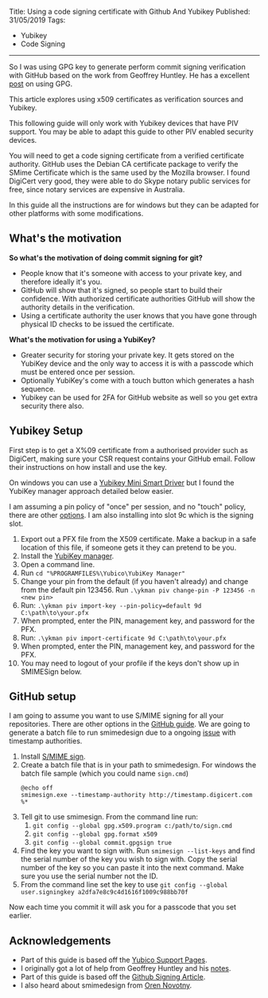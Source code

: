 Title: Using a code signing certificate with Github And Yubikey
Published: 31/05/2019
Tags:
- Yubikey
- Code Signing
---

So I was using GPG key to generate perform commit signing verification with GitHub based on the work from Geoffrey Huntley. He has a excellent [post](https://ghuntley.com/notes/git/) on using GPG.

This article explores using x509 certificates as verification sources and Yubikey.

This following guide will only work with Yubikey devices that have PIV support. You may be able to adapt this guide to other PIV enabled security devices.  

You will need to get a code signing certificate from a verified certificate authority. GitHub uses the Debian CA certificate package to verify the SMime Certificate which is the same used by the Mozilla browser. I found DigiCert very good, they were able to do Skype notary public services for free, since notary services are expensive in Australia.

In this guide all the instructions are for windows but they can be adapted for other platforms with some modifications.

## What's the motivation

**So what's the motivation of doing commit signing for git?**

- People know that it's someone with access to your private key, and therefore ideally it's you.
- GitHub will show that it's signed, so people start to build their confidence. With authorized certificate authorities GitHub will show the authority details in the verification.
- Using a certificate authority the user knows that you have gone through physical ID checks to be issued the certificate.

**What's the motivation for using a YubiKey?**

- Greater security for storing your private key. It gets stored on the YubiKey device and the only way to access it is with a passcode which must be entered once per session.
- Optionally YubiKey's come with a touch button which generates a hash sequence.
- Yubikey can be used for 2FA for GitHub website as well so you get extra security there also.

## Yubikey Setup

First step is to get a X%09 certificate from a authorised provider such as DigiCert, making sure your CSR request contains your GitHub email. Follow their instructions on how install and use the key.

On windows you can use a [Yubikey Mini Smart Driver](https://support.yubico.com/support/solutions/articles/15000006456-yubikey-smart-card-deployment-guide#YubiKey_Minidriver_Installationies8o) but I found the YubiKey manager approach detailed below easier.

I am assuming a pin policy of "once" per session, and no "touch" policy, there are other [options](https://support.yubico.com/support/solutions/articles/15000012643-yubikey-manager-cli-ykman-user-manual#ykman_piv_import-keyk8p1yl). I am also installing into slot 9c which is the signing slot.  

1. Export out a PFX file from the X509 certificate. Make a backup in a safe location of this file, if someone gets it they can pretend to be you.
1. Install the [YubiKey manager](https://developers.yubico.com/yubikey-manager-qt/).
1. Open a command line.
1. Run `cd "%PROGRAMFILES%\Yubico\YubiKey Manager"`
1. Change your pin from the default (if you haven't already) and change from the default pin 123456. Run `.\ykman piv change-pin -P 123456 -n <new pin>`
1. Run: `.\ykman piv import-key --pin-policy=default 9d C:\path\to\your.pfx`
1. When prompted, enter the PIN, management key, and password for the PFX.
1. Run: `.\ykman piv import-certificate 9d C:\path\to\your.pfx`
1. When prompted, enter the PIN, management key, and password for the PFX.
1. You may need to logout of your profile if the keys don't show up in SMIMESign below.

## GitHub setup

I am going to assume you want to use S/MIME signing for all your repositories. There are other options in the [GitHub guide](https://help.github.com/en/articles/telling-git-about-your-signing-key#telling-git-about-your-x509-key-1).
We are going to generate a batch file to run smimedesign due to a ongoing [issue](https://github.com/github/smimesign/issues/47) with timestamp authorities.

1. Install [S/MIME sign](https://github.com/github/smimesign#windows).
1. Create a batch file that is in your path to smimedesign. For windows the batch file sample (which you could name `sign.cmd`)
   ```batchfile
   @echo off
   smimesign.exe --timestamp-authority http://timestamp.digicert.com %*
   ```
1. Tell git to use smimesign. From the command line run:
   1. `git config --global gpg.x509.program c:/path/to/sign.cmd`
   1. `git config --global gpg.format x509`
   1. `git config --global commit.gpgsign true`
1. Find the key you want to sign with. Run `smimesign --list-keys` and find the serial number of the key you wish to sign with. Copy the serial number of the key so you can paste it into the next command. Make sure you use the serial number not the ID.
1. From the command line set the key to use `git config --global user.signingkey a2dfa7e8c9c4d1616f1009c988bb70f`

Now each time you commit it will ask you for a passcode that you set earlier.

## Acknowledgements

- Part of this guide is based off the [Yubico Support Pages](https://support.yubico.com/support/solutions/articles/15000006474-code-signing-with-the-yubikey-on-windows).
- I originally got a lot of help from Geoffrey Huntley and his [notes](https://ghuntley.com/notes/git/).
- Part of this guide is based off the [Github Signing Article](https://help.github.com/en/articles/telling-git-about-your-signing-key).
- I also heard about smimedesign from [Oren Novotny](https://twitter.com/onovotny).
